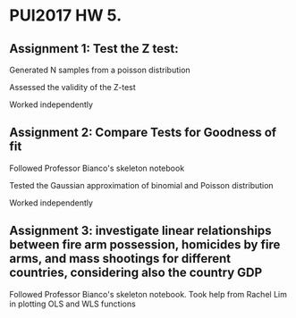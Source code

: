 # PUI2017 HW 5.

## Assignment 1: Test the Z test: 

Generated N samples from a poisson distribution 

Assessed the validity of the Z-test

Worked independently

## Assignment 2: Compare Tests for Goodness of fit

Followed Professor Bianco's skeleton notebook

Tested the Gaussian approximation of binomial and Poisson distribution

Worked independently

## Assignment 3: investigate linear relationships between fire arm possession, homicides by fire arms, and mass shootings for different countries, considering also the country GDP

Followed Professor Bianco's skeleton notebook. Took help from Rachel Lim in plotting OLS and WLS functions
